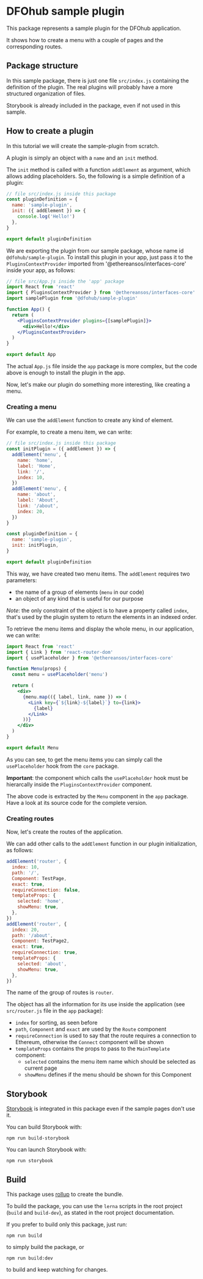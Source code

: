 # DFOhub sample plugin

This package represents a sample plugin for the DFOhub application.

It shows how to create a menu with a couple of pages and the corresponding routes.

## Package structure

In this sample package, there is just one file `src/index.js` containing the definition of the plugin. The real plugins will probably have a more structured organization of files.

Storybook is already included in the package, even if not used in this sample.

## How to create a plugin

In this tutorial we will create the sample-plugin from scratch.

A plugin is simply an object with a `name` and an `init` method.

The `init` method is called with a function `addElement` as argument, which allows adding placeholders. So, the following is a simple definition of a plugin:

```js
// file src/index.js inside this package
const pluginDefinition = {
  name: 'sample-plugin',
  init: ({ addElement }) => {
    console.log('Hello!')
  },
}

export default pluginDefinition
```

We are exporting the plugin from our sample package, whose name id `@dfohub/sample-plugin`.
To install this plugin in your app, just pass it to the `PluginsContextProvider` imported from '@ethereansos/interfaces-core' inside your app, as follows:

```jsx
// file src/App.js inside the 'app' package
import React from 'react'
import { PluginsContextProvider } from '@ethereansos/interfaces-core'
import samplePlugin from '@dfohub/sample-plugin'

function App() {
  return (
    <PluginsContextProvider plugins={[samplePlugin]}>
      <div>Hello!</div>
    </PluginsContextProvider>
  )
}

export default App
```

The actual `App.js` file inside the `app` package is more complex, but the code above is enough to install the plugin in the app.

Now, let's make our plugin do something more interesting, like creating a menu.

### Creating a menu

We can use the `addElement` function to create any kind of element.

For example, to create a menu item, we can write:

```js
// file src/index.js inside this package
const initPlugin = ({ addElement }) => {
  addElement('menu', {
    name: 'home',
    label: 'Home',
    link: '/',
    index: 10,
  })
  addElement('menu', {
    name: 'about',
    label: 'About',
    link: '/about',
    index: 20,
  })
}

const pluginDefinition = {
  name: 'sample-plugin',
  init: initPlugin,
}

export default pluginDefinition
```

This way, we have created two menu items. The `addElement` requires two parameters:

- the name of a group of elements (`menu` in our code)
- an object of any kind that is useful for our purpose

_Note_: the only constraint of the object is to have a property called `index`, that's used by the plugin system to return the elements in an indexed order.

To retrieve the menu items and display the whole menu, in our application, we can write:

```jsx
import React from 'react'
import { Link } from 'react-router-dom'
import { usePlaceholder } from '@ethereansos/interfaces-core'

function Menu(props) {
  const menu = usePlaceholder('menu')

  return (
    <div>
      {menu.map(({ label, link, name }) => (
        <Link key={`${link}-${label}`} to={link}>
          {label}
        </Link>
      ))}
    </div>
  )
}

export default Menu
```

As you can see, to get the menu items you can simply call the `usePlaceholder` hook from the `core` package.

**Important**: the component which calls the `usePlaceholder` hook must be hierarcally inside the `PluginsContextProvider` component.

The above code is extracted by the `Menu` component in the `app` package.
Have a look at its source code for the complete version.

### Creating routes

Now, let's create the routes of the application.

We can add other calls to the `addElement` function in our plugin initialization, as follows:

```js
addElement('router', {
  index: 10,
  path: '/',
  Component: TestPage,
  exact: true,
  requireConnection: false,
  templateProps: {
    selected: 'home',
    showMenu: true,
  },
})
addElement('router', {
  index: 20,
  path: '/about',
  Component: TestPage2,
  exact: true,
  requireConnection: true,
  templateProps: {
    selected: 'about',
    showMenu: true,
  },
})
```

The name of the group of routes is `router`.

The object has all the information for its use inside the application (see `src/router.js` file in the `app` package):

- `index` for sorting, as seen before
- `path`, `Component` and `exact` are used by the `Route` component
- `requireConnection` is used to say that the route requires a connection to Ethereum, otherwise the `Connect` component will be shown
- `templateProps` contains the props to pass to the `MainTemplate` component:
  - `selected` contains the menu item name which should be selected as current page
  - `showMenu` defines if the menu should be shown for this Component

## Storybook

[Storybook](https://storybook.js.org/) is integrated in this package even if the sample pages don't use it.

You can build Storybook with:

```shell script
npm run build-storybook
```

You can launch Storybook with:

```shell script
npm run storybook
```

## Build

This package uses [rollup](https://rollupjs.org/guide/en/) to create the bundle.

To build the package, you can use the `lerna` scripts in the root project (`build` and `build-dev`), as stated in the root project documentation.

If you prefer to build only this package, just run:

```shell script
npm run build
```

to simply build the package, or

```shell script
npm run build:dev
```

to build and keep watching for changes.
